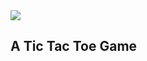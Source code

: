 <img src="https://images.unsplash.com/photo-1608111283390-2e333b9b279c?ixid=MnwxMjA3fDB8MHxzZWFyY2h8Mnx8dGljJTIwdGFjJTIwdG9lfGVufDB8fDB8fA%3D%3D&ixlib=rb-1.2.1&auto=format&fit=crop&w=500&q=60">

## A Tic Tac Toe Game
